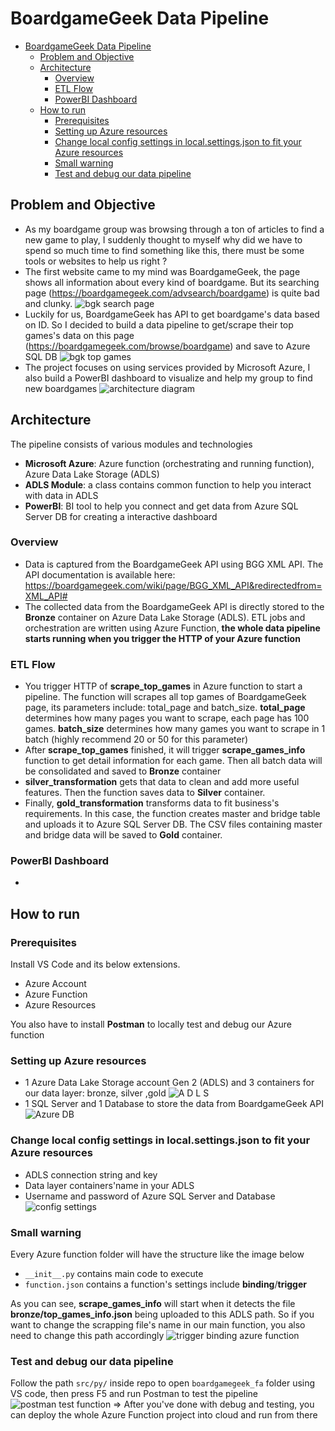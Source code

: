 # BoardgameGeek Data Pipeline
<!-- Start Document Outline -->

* [BoardgameGeek Data Pipeline](#boardgamegeek-data-pipeline)
	* [Problem and Objective](#problem-and-objective)
	* [Architecture](#architecture)
		* [Overview](#overview)
		* [ETL Flow](#etl-flow)
		* [PowerBI Dashboard](#powerbi-dashboard)
	* [How to run](#how-to-run)
		* [Prerequisites](#prerequisites)
		* [Setting up Azure resources](#setting-up-azure-resources)
		* [Change local config settings in local.settings.json to fit your Azure resources](#change-local-config-settings-in-localsettingsjson-to-fit-your-azure-resources)
		* [Small warning](#small-warning)
		* [Test and debug our data pipeline](#test-and-debug-our-data-pipeline)

<!-- End Document Outline -->
## Problem and Objective
- As my boardgame group was browsing through a ton of articles to find a new game to play, I suddenly thought to myself why did we have to spend so much time to find something like this, there must be some tools or websites to help us right ?
- The first website came to my mind was BoardgameGeek, the page shows all information about every kind of boardgame. But its searching page (https://boardgamegeek.com/advsearch/boardgame) is quite bad and clunky.
![bgk search page](png/bgk_search_page.png)
-  Luckily for us, BoardgameGeek has API to get boardgame's data based on ID. So I decided to build a data pipeline to get/scrape their top games's data on this page (https://boardgamegeek.com/browse/boardgame) and save to Azure SQL DB
![bgk top games](png/bgk_top_games.png)
- The project focuses on using services provided by Microsoft Azure, I also build a PowerBI dashboard to visualize and help my group to find new boardgames
![architecture diagram](png/architecture_diagram.png)
## Architecture
The pipeline consists of various modules and technologies
- **Microsoft Azure**: Azure function (orchestrating and running function), Azure Data Lake Storage (ADLS)
- **ADLS Module**: a class contains common function to help you interact with data in ADLS
- **PowerBI**: BI tool to help you connect and get data from Azure SQL Server DB for creating a interactive dashboard
### Overview
- Data is captured from the BoardgameGeek API using BGG XML API. The API documentation is available here: https://boardgamegeek.com/wiki/page/BGG_XML_API&redirectedfrom=XML_API#
- The collected data from the BoardgameGeek API is directly stored to the **Bronze** container on Azure Data Lake Storage (ADLS). ETL jobs and orchestration are written using Azure Function, **the whole data pipeline starts running when you trigger the HTTP of your Azure function**
### ETL Flow
- You trigger HTTP of **scrape_top_games** in Azure function to start a pipeline. The function will scrapes all top games of BoardgameGeek page, its parameters include: total_page and batch_size. **total_page** determines how many pages you want to scrape, each page has 100 games. **batch_size** determines how many games you want to scrape in 1 batch (highly recommend 20 or 50 for this parameter)
- After **scrape_top_games** finished, it will trigger **scrape_games_info** function to get detail information for each game. Then all batch data will be consolidated and saved to **Bronze** container
- **silver_transformation** gets that data to clean and add more useful features. Then the function saves data to **Silver** container.
- Finally, **gold_transformation** transforms data to fit business's requirements. In this case, the function creates master and bridge table and uploads it to Azure SQL Server DB. The CSV files containing master and bridge data will be saved to **Gold** container.
### PowerBI Dashboard
- 
## How to run
### Prerequisites
Install VS Code and its below extensions. 
- Azure Account
- Azure Function
- Azure Resources

You also have to install **Postman** to locally test and debug our Azure function 
### Setting up Azure resources
- 1 Azure Data Lake Storage account Gen 2 (ADLS) and 3 containers for our data layer: bronze, silver ,gold
![A D L S](png/ADLS.png)
- 1 SQL Server and 1 Database to store the data from
BoardgameGeek API
![Azure DB](png/Azure_DB.png)
### Change local config settings in local.settings.json to fit your Azure resources
- ADLS connection string and key
- Data layer containers'name in your ADLS
- Username and password of Azure SQL Server and Database
![config settings](png/config_settings.png)

### Small warning
Every Azure function folder will have the structure like the image below
- `__init__.py` contains main code to execute
- `function.json` contains a function's settings include **binding**/**trigger**

As you can see, **scrape_games_info** will start when it detects the file **bronze/top_games_info.json** being uploaded to this ADLS path. So if you want to change the scrapping file's name in our main function, you also need to change this path accordingly
![trigger binding azure function](png/trigger_binding_azure_function.png)

### Test and debug our data pipeline
Follow the path `src/py/` inside repo to open `boardgamegeek_fa` folder using VS code, then press F5 and run Postman to test the pipeline
![postman test function](png/postman_test_function.png)
=> After you've done with debug and testing, you can deploy the whole Azure Function project into cloud and run from there

